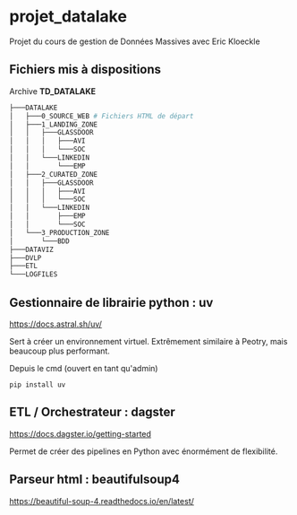 # projet_datalake
Projet du cours de gestion de Données Massives avec Eric Kloeckle

## Fichiers mis à dispositions

Archive **TD_DATALAKE**

```bash
├───DATALAKE
│   ├───0_SOURCE_WEB # Fichiers HTML de départ
│   ├───1_LANDING_ZONE
│   │   ├───GLASSDOOR
│   │   │   ├───AVI
│   │   │   └───SOC
│   │   └───LINKEDIN
│   │       └───EMP
│   ├───2_CURATED_ZONE
│   │   ├───GLASSDOOR
│   │   │   ├───AVI
│   │   │   └───SOC
│   │   └───LINKEDIN
│   │       ├───EMP
│   │       └───SOC
│   └───3_PRODUCTION_ZONE
│       └───BDD
├───DATAVIZ
├───DVLP
├───ETL
└───LOGFILES
```



 ## Gestionnaire de librairie python : uv
 https://docs.astral.sh/uv/

 Sert à créer un environnement virtuel.
 Extrêmement similaire à Peotry, mais beaucoup plus performant.

Depuis le cmd (ouvert en tant qu'admin)
```
pip install uv
```

## ETL / Orchestrateur : dagster
https://docs.dagster.io/getting-started

Permet de créer des pipelines en Python avec énormément de flexibilité.

## Parseur html : beautifulsoup4
https://beautiful-soup-4.readthedocs.io/en/latest/



